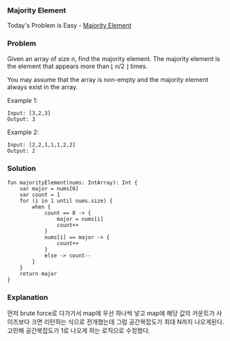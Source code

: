 ### Majority Element



Today's Problem is Easy - [Majority Element](https://leetcode.com/problems/majority-element/)

### Problem

Given an array of size n, find the majority element. The majority element is the element that appears more than ⌊ n/2 ⌋ times.

You may assume that the array is non-empty and the majority element always exist in the array.

Example 1:

```
Input: [3,2,3]
Output: 3
```
Example 2:

```
Input: [2,2,1,1,1,2,2]
Output: 2
```

### Solution

```
fun majorityElement(nums: IntArray): Int {
    var major = nums[0]
    var count = 1
    for (i in 1 until nums.size) {
        when {
            count == 0 -> {
                major = nums[i]
                count++
            }
            nums[i] == major -> {
                count++
            }
            else -> count--
        }
    }
    return major
}
```

### Explanation

먼저 brute force로 다가가서 map에 우선 하나씩 넣고 map에 해당 값의 카운트가 사이즈보다 크면 리턴하는 식으로 전개했는데 그럼 공간복잡도가 최대 N까지 나오게된다. 고민해 공간복잡도가 1로 나오게 하는 로직으로 수정했다.